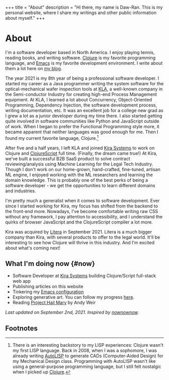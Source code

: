 +++
title = "About"
description = "Hi there, my name is Daw-Ran. This is my personal website, where I share my writings and other public information about myself."
+++

# About

I'm a software developer based in North America. I enjoy playing tennis, reading
books, and writing software.  [Clojure] is my favorite programming language, and
[Emacs] is my favorite development environment.  I write about them a lot here
on [my blog].

The year 2021 is my 8th year of being a professional software developer.  I
started my career as a Java programmer writing the system software for the
optical-mechanical wafer inspection tools at [KLA], a well-known company in the
Semi-conductor Industry for creating high-end Process Management equipment.  At
KLA, I learned a lot about Concurrency, Object-Oriented Programming, Dependency
Injection, the software development process, writing documentation, etc.  It was
an excellent job for a college new grad as I grew a lot as a junior developer
during my time there.  I also started getting quite involved in software
communities like Python and JavaScript outside of work.  When I began to prefer
the Functional Programming style more, it became apparent that neither languages
was good enough for me.  Then I found my current favorite language, Clojure.[^1]

After five and a half years, I left KLA and joined [Kira Systems] to work on
Clojure and [ClojureScript] full time.  (Finally, the dream came true!)  At
Kira, we've built a successful B2B SaaS product to solve contract
reviewing/analysis using Machine Learning for the Legal Tech Industry.  Though I
don't work on our home-grown, hand-crafted, fine-tuned, artisan ML engine, I
enjoyed working with the ML researchers and learning the domain knowledge.  This
is probably one of the best perks of being a software developer - we get the
opportunities to learn different domains and industries.

I'm pretty much a generalist when it comes to software development.  Ever since
I started working for Kira, my focus has shifted from the backend to the
front-end more.  Nowadays, I've become comfortable writing raw CSS without any
framework, I pay attention to accessibility, and I understand the quirks of
browser JavaScript and the ClojureScript compiler a lot more.

Kira was acquired by [Litera] in September 2021. Litera is a much bigger company
than Kira, with several products to offer to the legal world. It'll be
interesting to see how Clojure will thrive in this industry.  And I'm excited
about what's coming next!

## What I'm doing now {#now}

* Software Developer at [Kira Systems] building Clojure/Script full-stack web
  app
* Publishing articles on this website
* Tinkering my [Emacs configuration]
* Exploring generative art. You can follow my progress [here][sketches].
* Reading [Project Hail Mary] by Andy Weir

_Last updated on September 2nd, 2021. Inspired by [nownownow]._

## Footnotes

[^1]: There is an interesting backstory to my LISP experiences: Clojure wasn't
    my first LISP language.  Back in 2008, when I was a sophomore, I was already
    writing [AutoLISP] to generate CADs (Computer-Aided Design) for my
    Mechanical Design class.  Programming with AutoLISP wasn't like using a
    general-purpose programming language, but I still felt nostalgic when I
    picked up [Clojure].


[ClojureScript]: https://clojurescript.org/
[Clojure]: https://clojure.org/
[Emacs configuration]: https://github.com/dawranliou/emacs.d
[Emacs]: https://www.gnu.org/software/emacs/
[Kira Systems]: https://kirasystems.com/
[Project Hail Mary]: https://www.goodreads.com/book/show/54493401-project-hail-mary
[React]: https://reactjs.org/
[my blog]: @/blog/_index.md
[nownownow]: https://nownownow.com/about
[sketches]: https://github.com/dawranliou/sketch
[AutoLISP]:https://en.wikipedia.org/wiki/AutoLISP
[Litera]:https://www.litera.com/
[LISP]:https://en.wikipedia.org/wiki/Lisp_(programming_language)
[KLA]:https://www.kla-tencor.com/
